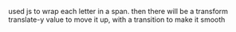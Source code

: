 used js to wrap each letter in a span. then there will be a transform translate-y value
to move it up, with a transition to make it smooth